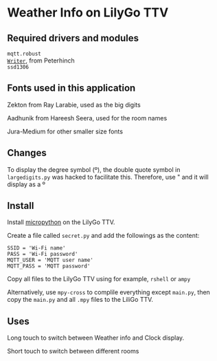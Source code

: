 # Weather Info on LilyGo TTV

## Required drivers and modules


`mqtt.robust`<br/>
[`Writer`](https://github.com/peterhinch/micropython-font-to-py/tree/master/writer), from Peterhinch<br/>
`ssd1306`

## Fonts used in this application

Zekton from Ray Larabie, used as the big digits

Aadhunik from Hareesh Seera, used for the room names

Jura-Medium for other smaller size fonts

## Changes

To display the degree symbol (º), the double quote symbol in `largedigits.py` was hacked to facilitate this. Therefore, use " and it will display as a º


## Install

Install [micropython](https://micropython.org/download/esp32/) on the LilyGo TTV.

Create a file called `secret.py` and add the followings as the content:
```
SSID = 'Wi-Fi name'
PASS = 'Wi-Fi password'
MQTT_USER = 'MQTT user name'
MQTT_PASS = 'MQTT password'
```

Copy all files to the LilyGo TTV using for example, `rshell` or `ampy`

Alternatively, use `mpy-cross` to complile everything except `main.py`, then copy the `main.py` and all `.mpy` files to the LiliGo TTV.


## Uses

Long touch to switch between Weather info and Clock display.

Short touch to switch between different rooms


